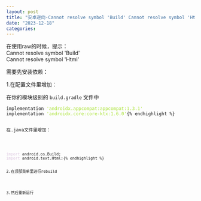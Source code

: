 ```yaml
---
layout: post
title: "安卓逆向-Cannot resolve symbol 'Build' Cannot resolve symbol 'Html'"
date: "2023-12-18"
categories: 
---
```

<p>在使用raw的时候，提示：<br />
Cannot resolve symbol &#39;Build&#39;<br />
Cannot resolve symbol &#39;Html&#39;</p>

<p>需要先安装依赖：</p>

<p>1.在配置文件里增加：</p>

<p>在你的模块级别的 <code>build.gradle</code> 文件中</p>

<pre>
<code>implementation <span style="color:#abe338">&#39;androidx.appcompat:appcompat:1.3.1&#39;</span>
implementation <span style="color:#abe338">&#39;androidx.core:core-ktx:1.6.0&#39;</span>{% endhighlight %}

<p>在.java文件里增加：</p>

<pre>
<code><span style="color:#dcc6e0">import</span> android.os.Build;
<span style="color:#dcc6e0">import</span> android.text.Html;{% endhighlight %}

<p>2.在顶部菜单里进行rebuild</p>

<p>3.然后重新运行</p>

<p>&nbsp;</p>

